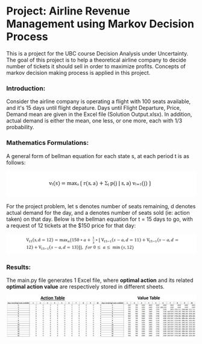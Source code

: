 # Project: Airline Revenue Management using Markov Decision Process

This is a project for the UBC course Decision Analysis under Uncertainty. The goal of this project is to help a theoretical airline company to decide number of tickets it should sell in order to maximize profits. Concepts of markov decision making process is applied in this project.

### Introduction:
Consider the airline company is operating a flight with 100 seats available, and it's 15 days until flight depature. Days until Flight Departure, Price, Demand mean are given in the Excel file (Solution Output.xlsx). In addition, actual demand is either the mean, one less, or one more, each with 1/3 probability.

### Mathematics Formulations:
A general form of bellman equation for each state s, at each period t is as follows:
<p align = 'center'>
<img src = 'https://github.com/vivianddyu/markovdecisionprocess/blob/main/data/bellman_1.PNG?raw=true'>
</p>
For the project problem, let s denotes number of seats remaining, d denotes actual demand for the day, and a denotes number of seats sold (ie: action taken) on that day. Below is the bellman equation for t = 15 days to go, with a request of 12 tickets at the $150 price for that day:

<p align = 'center'>
<img src = 'https://github.com/vivianddyu/markovdecisionprocess/blob/main/data/bellman_2.PNG?raw=true'>
</p>

### Results:
The main.py file generates 1 Excel file, where **optimal action** and its related **optimal action value** are respectively stored in different sheets.
<p align = 'center'>
<img src = 'https://github.com/vivianddyu/markovdecisionprocess/blob/main/data/output.PNG?raw=true'>
</p>
